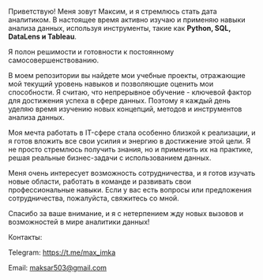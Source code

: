 Приветствую! Меня зовут Максим, и я стремлюсь стать дата аналитиком. В настоящее время активно изучаю и применяю навыки анализа данных, используя инструменты, такие как **Python, SQL, DataLens и Tableau**.

Я полон решимости и готовности к постоянному самосовершенствованию.

В моем репозитории вы найдете мои учебные проекты, отражающие мой текущий уровень навыков и позволяющие оценить мои способности. Я считаю, что непрерывное обучение - ключевой фактор для достижения успеха в сфере данных. Поэтому я каждый день уделяю время изучению новых концепций, методов и инструментов анализа данных.

Моя мечта работать в IT-сфере стала особенно близкой к реализации, и я готов вложить все свои усилия и энергию в достижение этой цели. Я не просто стремлюсь получить знания, но и применить их на практике, решая реальные бизнес-задачи с использованием данных.

Меня очень интересует возможность сотрудничества, и я готов изучать новые области, работать в команде и развивать свои профессиональные навыки. Если у вас есть вопросы или предложения сотрудничества, пожалуйста, свяжитесь со мной.

Спасибо за ваше внимание, и я с нетерпением жду новых вызовов и возможностей в мире аналитики данных!

Контакты:

Telegram: https://t.me/max_imka

Email: maksar503@gmail.com
